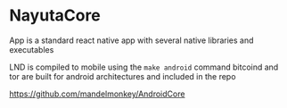 # NayutaCore

App is a standard react native app with several native libraries and executables

LND is compiled to mobile using the ```make android``` command
bitcoind and tor are built for android architectures and included in the repo

https://github.com/mandelmonkey/AndroidCore
